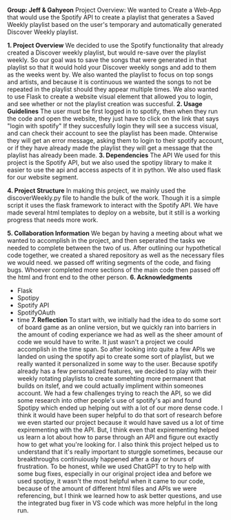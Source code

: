 **Group: Jeff & Gahyeon**
Project Overview: We wanted to Create a Web-App that would use the Spotify API to create a
playlist that generates a Saved Weekly playlist based on the user's temporary and automatically generated Discover Weekly playlist.

**1. Project Overview**
We decided to use the Spotify functionality that already created a Discover weekly playlist, but would re-save over the playlist weekly. So our goal was to save the songs that were generated in that playlist so that it would hold your Discover weekly songs and add to them as the weeks went by. We also wanted the playlist to focus on top songs and artists, and because it is continuous we wanted the songs to not be repeated in the playlist should they appear multiple times. We also wanted to use Flask to create a website visual element that allowed you to login, and see whether or not the playlist creation was succesful. 
**2. Usage Guidelines**
The user must be first logged in to spotify, then when they run the code and open the website, they just have to click on the link that says "login with spotify" If they succesfully login they will see a success visual, and can check their account to see the playlist has been made. Ohterwise they will get an error message, asking them to login to their spotify account, or if they have already made the playlist they will get a message that the playlist has already been made. 
**3. Dependencies**
The API We used for this project is the Spotify API, but we also used the spotipy library to make it easier to use the api and access aspects of it in python. We also used flask for our website segment. 

**4. Project Structure**
In making this project, we mainly used the discoverWeekly.py file to handle the bulk of the work. Though it is a simple script it uses the flask framework to interact with the Spotify API. We have made several html templates to deploy on a website, but it still is a working progress that needs more work.

**5. Collaboration Information**
We began by having a meeting about what we wanted to accomplish in the project, and then seperated the tasks we needed to complete between the two of us. After outlining our hypothetical code together, we created a shared repository as well as the necessary files we would need. we passed off writing segments of the code, and fixing bugs. Whoever completed more sections of the main code then passed off the html and front end to the other person. 
**6. Acknowledgments**
- Flask
- Spotipy 
- Spotify API 
- SpotifyOAuth
- time
**7. Reflection**
To start with, we initially had the idea to do some sort of board game as an online version, but we quickly ran into barriers in the amount of coding experiance we had as well as the sheer amount of code we would have to write. It just wasn't a project we could accomplish in the time span. So after looking into quite a few APIs we landed on using the spotify api to create some sort of playlist, but we really wanted it personalized in some way to the user. Because spotify already has a few personalized features, we decided to play with their weekly rotating playlists to create somehting more permanent that builds on itslef, and we could actually impliment within someones account. 
We had a few challenges trying to reach the API, so we did some research into other people's use of spotify's api and found Spotipy which ended up helping out with a lot of our more dense code. I think it would have been super helpful to do that sort of research before we even started our project because it would have saved us a lot of time expirementing with the API. 
But, I think even that expirementing helped us learn a lot about how to parse through an API and figure out exactly how to get what you're looking for. I also think this project helped us to understand that it's really important to sturggle sometimes, because our breakthroughs continuiously happened after a day or hours of frustration. 
To be honest, while we used ChatGPT to try to help with some bug fixes, especially in our original project idea and before we used spotipy, it wasn't the most helpful when it came to our code, because of the amount of different html files and APIs we were referencing, but I think we learned how to ask better questions, and use the integrated bug fixer in VS code which was more helpful in the long run. 



